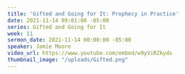 ```yaml
---
title: 'Gifted and Going for It: Prophecy in Practice'
date: 2021-11-14 09:01:00 -05:00
series: Gifted and Going for It
week: 11
sermon_date: 2021-11-14 00:00:00 -05:00
speaker: Jamie Moore
video_url: https://www.youtube.com/embed/w9yViRZkyds
thumbnail_image: "/uploads/Gifted.png"
---
```


